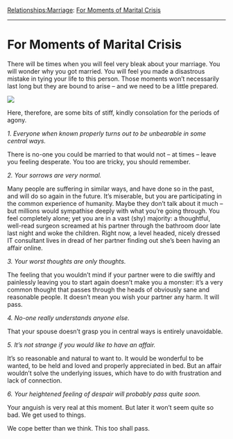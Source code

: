 [Relationships:](https://www.theschooloflife.com/thebookoflife/category/relationships/)[Marriage](https://www.theschooloflife.com/thebookoflife/category/relationships/marriage/): [For Moments of Marital Crisis](https://www.theschooloflife.com/thebookoflife/for-moments-of-marital-crisis/)

* * *

# For Moments of Marital Crisis

There will be times when you will feel very bleak about your marriage. You will wonder why you got married. You will feel you made a disastrous mistake in tying your life to this person. Those moments won’t necessarily last long but they are bound to arise – and we need to be a little prepared.

![](https://www.theschooloflife.com/thebookoflife/wp-content/uploads/2017/08/1044px-Tampuhan_by_Juan_Luna.jpg)

Here, therefore, are some bits of stiff, kindly consolation for the periods of agony.

_1. Everyone when known properly turns out to be unbearable in some central ways._

There is no-one you could be married to that would not – at times – leave you feeling desperate. You too are tricky, you should remember.

_2. Your sorrows are very normal._

Many people are suffering in similar ways, and have done so in the past, and will do so again in the future. It’s miserable, but you are participating in the common experience of humanity. Maybe they don’t talk about it much – but millions would sympathise deeply with what you’re going through. You feel completely alone; yet you are in a vast (shy) majority: a thoughtful, well-read surgeon screamed at his partner through the bathroom door late last night and woke the children. Right now, a level headed, nicely dressed IT consultant lives in dread of her partner finding out she’s been having an affair online.

_3. Your worst thoughts are only thoughts._

The feeling that you wouldn’t mind if your partner were to die swiftly and painlessly leaving you to start again doesn’t make you a monster: it’s a very common thought that passes through the heads of obviously sane and reasonable people. It doesn’t mean you wish your partner any harm. It will pass.

_4. No-one really understands anyone else._

That your spouse doesn’t grasp you in central ways is entirely unavoidable.

_5. It’s not strange if you would like to have an affair._

It’s so reasonable and natural to want to. It would be wonderful to be wanted, to be held and loved and properly appreciated in bed. But an affair wouldn’t solve the underlying issues, which have to do with frustration and lack of connection.

_6. Your heightened feeling of despair will probably pass quite soon._

Your anguish is very real at this moment. But later it won’t seem quite so bad. We get used to things.

We cope better than we think. This too shall pass.
